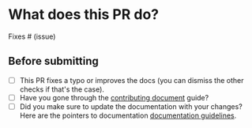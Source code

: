 # What does this PR do?


Fixes # (issue)


## Before submitting
- [ ] This PR fixes a typo or improves the docs (you can dismiss the other checks if that's the case).
- [ ] Have you gone through the [contributing document](../docs/contributing.md) guide?
- [ ] Did you make sure to update the documentation with your changes? Here are the pointers to documentation
      [documentation guidelines](../README.md#-further-documentation).